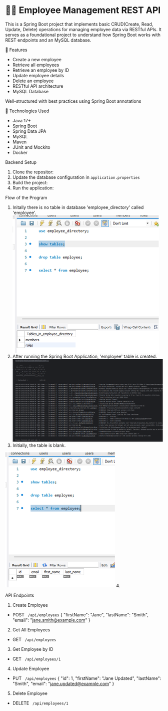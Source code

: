 # 👨‍💼 Employee Management REST API

This is a Spring Boot project that implements basic CRUD(Create, Read, Update, Delete) operations for managing employee data via RESTful APIs. It serves as a foundational project to understand how Spring Boot works with REST endpoints and an MySQL database.

📌 Features
- Create a new employee
- Retrieve all employees
- Retrieve an employee by ID
- Update employee details
- Delete an employee
- RESTful API architecture
- MySQL Database

Well-structured with best practices using Spring Boot annotations

🧱 Technologies Used
- Java 17+
- Spring Boot
- Spring Data JPA
- MySQL
- Maven
- JUnit and Mockito
- Docker

Backend Setup 
1. Clone the repositor:
2. Update the database configuration in <code>application.properties</code>
3. Build the project:
4. Run the application:


Flow of the Program 
1. Initally there is no table in database 'employee_directory' called 'employee'.
![img_1.png](Images_For_README/img_1.png)
2. After running the Spring Boot Application, 'employee' table is created.
![img.png](Images_For_README/img.png)
3. Initially, the table is blank.

![img.png](Images_For_README/img_2.png)
4. 

API Endpoints
1. Create Employee
- POST <code> /api/employees</code>
  {
  "firstName": "Jane",
  "lastName": "Smith",
  "email": "jane.smith@example.com"
  }
2. Get All Employees
- GET <code> /api/employees</code>
3. Get Employee by ID
- GET <code> /api/employees/1</code>
4. Update Employee
- PUT <code> /api/employees</code>
{
"id": 1,
"firstName": "Jane Updated",
"lastName": "Smith",
"email": "jane.updated@example.com"
}
5. Delete Employee
- DELETE <code> /api/employees/1</code>